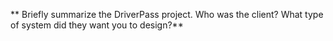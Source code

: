 ** Briefly summarize the DriverPass project. Who was the client? What type of system did they want you to design?**
